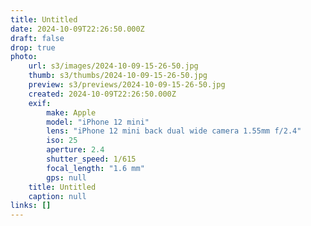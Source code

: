 ```yaml
---
title: Untitled
date: 2024-10-09T22:26:50.000Z
draft: false
drop: true
photo:
    url: s3/images/2024-10-09-15-26-50.jpg
    thumb: s3/thumbs/2024-10-09-15-26-50.jpg
    preview: s3/previews/2024-10-09-15-26-50.jpg
    created: 2024-10-09T22:26:50.000Z
    exif:
        make: Apple
        model: "iPhone 12 mini"
        lens: "iPhone 12 mini back dual wide camera 1.55mm f/2.4"
        iso: 25
        aperture: 2.4
        shutter_speed: 1/615
        focal_length: "1.6 mm"
        gps: null
    title: Untitled
    caption: null
links: []
---
```

